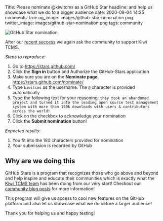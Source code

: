 Title: Please nominate @kiwitcms as a GitHub Star
headline: and help us showcase what we do to a bigger audience
date: 2020-09-04 14:25
comments: true
og_image: images/github-star-nomination.png
twitter_image: images/github-star-nomination.png
tags: community

<img
    style="float: none; margin-left:0"
    src="/images/github-star-nomination.png"
    alt="GitHub Star nomination">


After our [recent success]({filename}2020-09-01-eu-web-awards-finalist.markdown)
we again ask the community to support Kiwi TCMS.


*Steps to reproduce:*

1. Go to <https://stars.github.com/>
2. Click the **Sign in** button and Authorize the GitHub-Stars application
3. Make sure you are on the **Nominate page**, <https://stars.github.com/nominate/>
4. Type `kiwitcms` as the username. The `@` character is provided automatically
5. Type the following text for your reasoning:
   `they took an abandoned project and turned it into the leading open source
    test management system with more than 150k downloads with users & contributors
    across the world!`
6. Click on the checkbox to acknowledge your nomination
7. Click the **Submit nomination** button!


*Expected results:*

1. You fit into the 180 characters provided for nomination
2. Your submission is recorded by GitHub


Why are we doing this
---------------------

GitHub Stars is a program that recognizes those who go above and beyond and help
inspire and educate their communities which is exactly what the
[Kiwi TCMS team]({filename}pages/team.html) has been doing from our very start!
Checkout our [community blog posts](/blog/tags/community/) for more information!


This program will give us access to cool new features
on the GitHub platform and also let us showcase what we do before a larger audience!


Thank you for helping us and happy testing!
